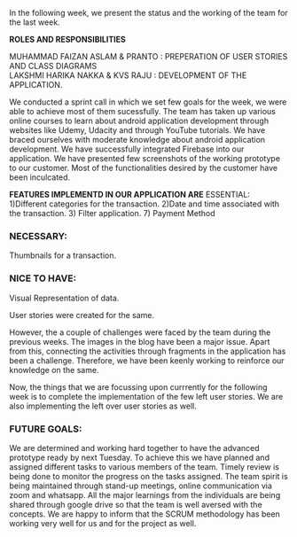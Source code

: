 In the following week, we present the status and the working of the team for the last week.

**ROLES AND RESPONSIBILITIES**

MUHAMMAD FAIZAN ASLAM & PRANTO  : PREPERATION OF USER STORIES AND CLASS DIAGRAMS <br>
LAKSHMI HARIKA NAKKA & KVS RAJU : DEVELOPMENT OF THE APPLICATION.

We conducted a sprint call in which we set few goals for the week, we were able to achieve most of them sucessfully.
The team has taken up various online courses to learn about android application development through websites like Udemy, Udacity and through YouTube tutorials.
We have braced ourselves with moderate knowledge about android application development.
We have successfully integrated Firebase into our application.
We have presented few screenshots of the working prototype to our customer.
Most of the functionalities desired by the customer have been inculcated. 

**FEATURES IMPLEMENTD IN OUR APPLICATION ARE**
ESSENTIAL:
1)Different categories for the transaction.
2)Date and time associated with the transaction.
3) Filter application.
7) Payment Method

### NECESSARY:
Thumbnails for a transaction.

### NICE TO HAVE:
Visual Representation of data.

User stories were created for the same.

However, the a couple of challenges were faced by the team during the previous weeks.
The images in the blog have been a major issue.
Apart from this, connecting the activities through fragments in the application has been a challenge. Therefore, we have been keenly working to reinforce our knowledge on the same.

Now, the things that we are focussing upon currrently for the following week is to complete the implementation of the few left user stories.
We are also implementing the left over user stories as well.

### FUTURE GOALS:
We are determined and working hard together to have the advanced prototype ready by next Tuesday.
To achieve this we have planned and assigned different tasks to various members of the team.
Timely review is being done to monitor the progress on the tasks assigned.
The team spirit is being maintained through stand-up meetings, online communication via zoom and whatsapp.
All the major learnings from the individuals are being shared through google drive so that the team is well aversed with the concepts.
We are happy to inform that the SCRUM methodology has been working very well for us and for the project as well.


